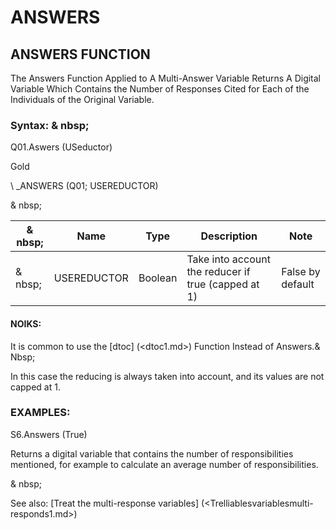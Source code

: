 # ANSWERS

## ANSWERS FUNCTION

The Answers Function Applied to A Multi-Answer Variable Returns A Digital Variable Which Contains the Number of Responses Cited for Each of the Individuals of the Original Variable.

### Syntax: & nbsp;

Q01.Aswers (USeductor)

Gold

\ _ANSWERS (Q01; USEREDUCTOR)

& nbsp;

|& nbsp;|**Name** |**Type** |**Description** |**Note** |
|--- |--- |--- |--- |--- |
|& nbsp;|USEREDUCTOR |Boolean |Take into account the reducer if true (capped at 1) |False by default |

#### NOIKS:

It is common to use the [dtoc] (<dtoc1.md>) Function Instead of Answers.& Nbsp;

In this case the reducing is always taken into account, and its values ​​are not capped at 1.

### EXAMPLES:

S6.Answers (True)

Returns a digital variable that contains the number of responsibilities mentioned, for example to calculate an average number of responsibilities.

& nbsp;

See also: [Treat the multi-response variables] (<Trelliablesvariablesmulti-responds1.md>)